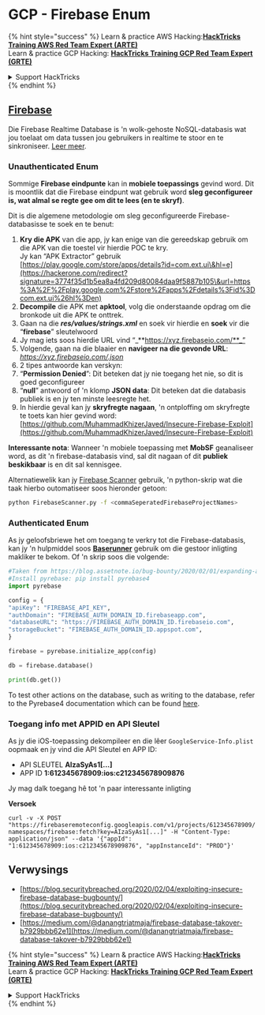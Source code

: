 # GCP - Firebase Enum

{% hint style="success" %}
Learn & practice AWS Hacking:<img src="../../../.gitbook/assets/image (1) (1) (1).png" alt="" data-size="line">[**HackTricks Training AWS Red Team Expert (ARTE)**](https://training.hacktricks.xyz/courses/arte)<img src="../../../.gitbook/assets/image (1) (1) (1).png" alt="" data-size="line">\
Learn & practice GCP Hacking: <img src="../../../.gitbook/assets/image (2).png" alt="" data-size="line">[**HackTricks Training GCP Red Team Expert (GRTE)**<img src="../../../.gitbook/assets/image (2).png" alt="" data-size="line">](https://training.hacktricks.xyz/courses/grte)

<details>

<summary>Support HackTricks</summary>

* Check the [**subscription plans**](https://github.com/sponsors/carlospolop)!
* **Join the** 💬 [**Discord group**](https://discord.gg/hRep4RUj7f) or the [**telegram group**](https://t.me/peass) or **follow** us on **Twitter** 🐦 [**@hacktricks\_live**](https://twitter.com/hacktricks_live)**.**
* **Share hacking tricks by submitting PRs to the** [**HackTricks**](https://github.com/carlospolop/hacktricks) and [**HackTricks Cloud**](https://github.com/carlospolop/hacktricks-cloud) github repos.

</details>
{% endhint %}

## [Firebase](https://cloud.google.com/sdk/gcloud/reference/firebase/)

Die Firebase Realtime Database is 'n wolk-gehoste NoSQL-databasis wat jou toelaat om data tussen jou gebruikers in realtime te stoor en te sinkroniseer. [Leer meer](https://firebase.google.com/products/realtime-database/).

### Unauthenticated Enum

Sommige **Firebase eindpunte** kan in **mobiele toepassings** gevind word. Dit is moontlik dat die Firebase eindpunt wat gebruik word **sleg geconfigureer is, wat almal se regte gee om dit te lees (en te skryf)**.

Dit is die algemene metodologie om sleg geconfigureerde Firebase-databasisse te soek en te benut:

1. **Kry die APK** van die app, jy kan enige van die gereedskap gebruik om die APK van die toestel vir hierdie POC te kry.\
Jy kan “APK Extractor” gebruik [https://play.google.com/store/apps/details?id=com.ext.ui\&hl=e](https://hackerone.com/redirect?signature=3774f35d1b5ea8a4fd209d80084daa9f5887b105\&url=https%3A%2F%2Fplay.google.com%2Fstore%2Fapps%2Fdetails%3Fid%3Dcom.ext.ui%26hl%3Den)
2. **Decompile** die APK met **apktool**, volg die onderstaande opdrag om die bronkode uit die APK te onttrek.
3. Gaan na die _**res/values/strings.xml**_ en soek vir hierdie en **soek** vir die “**firebase**” sleutelwoord
4. Jy mag iets soos hierdie URL vind “_**https://xyz.firebaseio.com/**_”
5. Volgende, gaan na die blaaier en **navigeer na die gevonde URL**: _https://xyz.firebaseio.com/.json_
6. 2 tipes antwoorde kan verskyn:
1. “**Permission Denied**”: Dit beteken dat jy nie toegang het nie, so dit is goed geconfigureer
2. “**null**” antwoord of 'n klomp **JSON data**: Dit beteken dat die databasis publiek is en jy ten minste leesregte het.
1. In hierdie geval kan jy **skryfregte nagaan**, 'n ontploffing om skryfregte te toets kan hier gevind word: [https://github.com/MuhammadKhizerJaved/Insecure-Firebase-Exploit](https://github.com/MuhammadKhizerJaved/Insecure-Firebase-Exploit)

**Interessante nota**: Wanneer 'n mobiele toepassing met **MobSF** geanaliseer word, as dit 'n firebase-databasis vind, sal dit nagaan of dit **publiek beskikbaar** is en dit sal kennisgee.

Alternatiewelik kan jy [Firebase Scanner](https://github.com/shivsahni/FireBaseScanner) gebruik, 'n python-skrip wat die taak hierbo outomatiseer soos hieronder getoon:
```bash
python FirebaseScanner.py -f <commaSeperatedFirebaseProjectNames>
```
### Authenticated Enum

As jy geloofsbriewe het om toegang te verkry tot die Firebase-databasis, kan jy 'n hulpmiddel soos [**Baserunner**](https://github.com/iosiro/baserunner) gebruik om die gestoor inligting makliker te bekom. Of 'n skrip soos die volgende:
```python
#Taken from https://blog.assetnote.io/bug-bounty/2020/02/01/expanding-attack-surface-react-native/
#Install pyrebase: pip install pyrebase4
import pyrebase

config = {
"apiKey": "FIREBASE_API_KEY",
"authDomain": "FIREBASE_AUTH_DOMAIN_ID.firebaseapp.com",
"databaseURL": "https://FIREBASE_AUTH_DOMAIN_ID.firebaseio.com",
"storageBucket": "FIREBASE_AUTH_DOMAIN_ID.appspot.com",
}

firebase = pyrebase.initialize_app(config)

db = firebase.database()

print(db.get())
```
To test other actions on the database, such as writing to the database, refer to the Pyrebase4 documentation which can be found [here](https://github.com/nhorvath/Pyrebase4).

### Toegang info met APPID en API Sleutel <a href="#access-info-with-appid-and-api-key" id="access-info-with-appid-and-api-key"></a>

As jy die iOS-toepassing dekompileer en die lêer `GoogleService-Info.plist` oopmaak en jy vind die API Sleutel en APP ID:

* API SLEUTEL **AIzaSyAs1\[...]**
* APP ID **1:612345678909:ios:c212345678909876**

Jy mag dalk toegang hê tot 'n paar interessante inligting

**Versoek**

`curl -v -X POST "https://firebaseremoteconfig.googleapis.com/v1/projects/612345678909/namespaces/firebase:fetch?key=AIzaSyAs1[...]" -H "Content-Type: application/json" --data '{"appId": "1:612345678909:ios:c212345678909876", "appInstanceId": "PROD"}'`

## Verwysings <a href="#references" id="references"></a>

* ​[https://blog.securitybreached.org/2020/02/04/exploiting-insecure-firebase-database-bugbounty/](https://blog.securitybreached.org/2020/02/04/exploiting-insecure-firebase-database-bugbounty/)​
* ​[https://medium.com/@danangtriatmaja/firebase-database-takover-b7929bbb62e1](https://medium.com/@danangtriatmaja/firebase-database-takover-b7929bbb62e1)​

{% hint style="success" %}
Learn & practice AWS Hacking:<img src="../../../.gitbook/assets/image (1) (1) (1).png" alt="" data-size="line">[**HackTricks Training AWS Red Team Expert (ARTE)**](https://training.hacktricks.xyz/courses/arte)<img src="../../../.gitbook/assets/image (1) (1) (1).png" alt="" data-size="line">\
Learn & practice GCP Hacking: <img src="../../../.gitbook/assets/image (2).png" alt="" data-size="line">[**HackTricks Training GCP Red Team Expert (GRTE)**<img src="../../../.gitbook/assets/image (2).png" alt="" data-size="line">](https://training.hacktricks.xyz/courses/grte)

<details>

<summary>Support HackTricks</summary>

* Check the [**subscription plans**](https://github.com/sponsors/carlospolop)!
* **Join the** 💬 [**Discord group**](https://discord.gg/hRep4RUj7f) or the [**telegram group**](https://t.me/peass) or **follow** us on **Twitter** 🐦 [**@hacktricks\_live**](https://twitter.com/hacktricks_live)**.**
* **Share hacking tricks by submitting PRs to the** [**HackTricks**](https://github.com/carlospolop/hacktricks) and [**HackTricks Cloud**](https://github.com/carlospolop/hacktricks-cloud) github repos.

</details>
{% endhint %}
